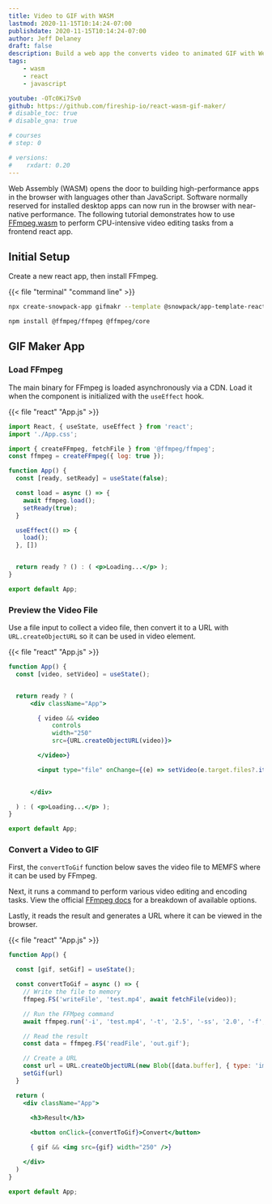 ```yaml
---
title: Video to GIF with WASM
lastmod: 2020-11-15T10:14:24-07:00
publishdate: 2020-11-15T10:14:24-07:00
author: Jeff Delaney
draft: false
description: Build a web app the converts video to animated GIF with Web Assembly.
tags: 
    - wasm
    - react
    - javascript

youtube: -OTc0Ki7Sv0
github: https://github.com/fireship-io/react-wasm-gif-maker/
# disable_toc: true
# disable_qna: true

# courses
# step: 0

# versions:
#    rxdart: 0.20
---
```


Web Assembly (WASM) opens the door to building high-performance apps in the browser with languages other than JavaScript. Software normally reserved for installed desktop apps can now run in the browser with near-native performance. The following tutorial demonstrates how to use [FFmpeg.wasm](https://ffmpegwasm.github.io/) to perform CPU-intensive video editing tasks from a frontend react app. 

## Initial Setup

Create a new react app, then install FFmpeg. 

{{< file "terminal" "command line" >}}
```bash
npx create-snowpack-app gifmakr --template @snowpack/app-template-react

npm install @ffmpeg/ffmpeg @ffmpeg/core
```

## GIF Maker App

### Load FFmpeg

The main binary for FFmpeg is loaded asynchronously via a CDN. Load it when the component is initialized with the `useEffect` hook. 

{{< file "react" "App.js" >}}
```jsx
import React, { useState, useEffect } from 'react';
import './App.css';

import { createFFmpeg, fetchFile } from '@ffmpeg/ffmpeg';
const ffmpeg = createFFmpeg({ log: true });

function App() {
  const [ready, setReady] = useState(false);

  const load = async () => {
    await ffmpeg.load();
    setReady(true);
  }

  useEffect(() => {
    load();
  }, [])


  return ready ? () : ( <p>Loading...</p> );
}

export default App;
```

### Preview the Video File

Use a file input to collect a video file, then convert it to a URL with `URL.createObjectURL` so it can be used in video element. 


{{< file "react" "App.js" >}}
```jsx
function App() {
  const [video, setVideo] = useState();


  return ready ? (
      <div className="App">

        { video && <video
            controls
            width="250"
            src={URL.createObjectURL(video)}>

        </video>}

        <input type="file" onChange={(e) => setVideo(e.target.files?.item(0))} />

        
      </div>

  ) : ( <p>Loading...</p> );
}

export default App;
```

### Convert a Video to GIF

First, the `convertToGif` function below saves the video file to MEMFS where it can be used by FFmpeg. 

Next, it runs a command to perform various video editing and encoding tasks. View the official [FFmpeg docs](https://ffmpeg.org/ffmpeg.html) for a breakdown of available options. 

Lastly, it reads the result and generates a URL where it can be viewed in the browser. 

{{< file "react" "App.js" >}}
```jsx
function App() {

  const [gif, setGif] = useState();

  const convertToGif = async () => {
    // Write the file to memory 
    ffmpeg.FS('writeFile', 'test.mp4', await fetchFile(video));

    // Run the FFMpeg command
    await ffmpeg.run('-i', 'test.mp4', '-t', '2.5', '-ss', '2.0', '-f', 'gif', 'out.gif');

    // Read the result
    const data = ffmpeg.FS('readFile', 'out.gif');

    // Create a URL
    const url = URL.createObjectURL(new Blob([data.buffer], { type: 'image/gif' }));
    setGif(url)
  }

  return (
    <div className="App">
     
      <h3>Result</h3>

      <button onClick={convertToGif}>Convert</button>

      { gif && <img src={gif} width="250" />}

    </div>
  )
}

export default App;
```
